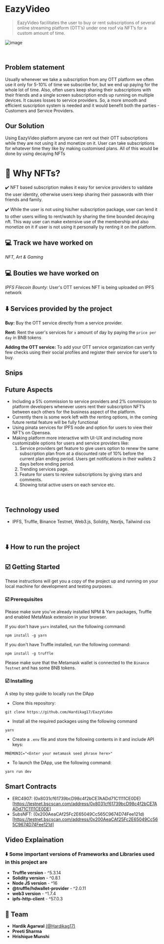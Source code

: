 # EazyVideo

> EazyVideo facilitates the user to buy or rent subscriptions of several online streaming platform (OTT’s) under one roof via NFT’s for a custom amount of time.

![image](https://user-images.githubusercontent.com/54525688/181534177-2dca1ea3-e51c-497a-be3e-75941c61f4e8.png)

<br />

## Problem statement

Usually whenever we take a subscription from any OTT platform we often use it only for 5-10% of time we subscribe for, but we end up paying for the whole lot of time. Also, often users keep sharing their subscriptions with their friends and a single screen subscription ends up running on multiple devices. It causes losses to service providers. So, a more smooth and efficient suscription system is needed and it would benefit both the parties - Customers and Service Providers.


## Our Solution

Using EazyVideo platform anyone can rent out their OTT subscriptions while they are not using it and monetize on it. User can take subscriptions for whatever time they like by making customised plans. All of this would be done by using decaying NFTs

# 🤔 Why NFTs?

✔️ NFT based subscription makes it easy for service providers to vaildate the user identity, otherwise users keep sharing their passwords with thier friends and family.

✔️ While the user is not using his/her subscription package, user can lend it to other users willing to rent/watch by sharing the time bounded decaying nft. This way user can make extensive use of the membership and also monetize on it if user is not using it personally by renting it on the platform.

## 💻 Track we have worked on

_NFT, Art & Gaming_

## 💻 Bouties we have worked on

_IPFS Filecoin Bounty:_ User's OTT services NFT is being uploaded on IPFS network

## ⬇️ Services provided by the project

**Buy:** Buy the OTT service directly from a service provider.

**Rent:** Rent the user's services for `x` amount of day by paying the `price per day` in BNB tokens

**Adding the OTT service:** To add your OTT service organization can verify few checks using their social profiles and register their service for user’s to buy.

## Snips

## Future Aspects

- Including a 5% commission to service providers and 2% commission to platform developers whenever users rent their subscription NFT’s between each others for the business aspect of the platform.
- Currently there is some work left with the renting options, in the coming future rental feature will be fully functional
- Using pinata services for IPFS node and option for users to view their NFT’s on Opensea.
- Making platform more interactive with UI-UX and including more customizable options for users and service providers like:
  1. Service providers get feature to give users option to renew the same subscription plan from at a discounted rate of 10% before the current plan ending period. Users get notifications in their wallets 2 days before ending period. 
  2. Trending services page.
  3. Feature for users to review subscriptions by giving stars and comments.
  4. Showing total active users on each service etc.



<br/>

## Technology used

- IPFS, Truffle, Binance Testnet, Web3.js, Solidity, Nextjs, Tailwind css

<br/>

## ⬇️ How to run the project

## ☑️ Getting Started

These instructions will get you a copy of the project up and running on your local machine for development and testing purposes.

### ☑️ Prerequisites

Please make sure you've already installed NPM & Yarn packages, Truffle and enabled MetaMask extension in your browser.

If you don't have `yarn` installed, run the following command:

```
npm install -g yarn
```

If you don't have Truffle installed, run the following command:

```
npm install -g truffle
```

Please make sure that the Metamask wallet is connected to the `Binance Testnet` and has some BNB tokens.

### ☑️ Installing

A step by step guide to locally run the DApp

- Clone this repository:

```
git clone https://github.com/Hardikag17/EazyVideo
```

- Install all the required packages using the following command

```
yarn
```

- Create a `.env` file and store the following contents in it and include API keys:

```
MNEMONIC="<Enter your metamask seed phrase here>"
```

- To launch the DApp, use the following command:

```
yarn run dev
```

## Smart Contracts

- ERC4907: (0x8031cf61739bcD98c4f2bCE7AADd71C1111CE0DE)[https://testnet.bscscan.com/address/0x8031cf61739bcD98c4f2bCE7AADd71C1111CE0DE]
- SubsNFT: (0x200AeaCAf25Fc2E65049Cc565C9674D74Fee121d)[https://testnet.bscscan.com/address/0x200AeaCAf25Fc2E65049Cc565C9674D74Fee121d]

## Video Explaination

### ⬇️ Some important versions of Frameworks and Libraries used in this project are

- **Truffle version** - ^5.3.14
- **Solidity version** - ^0.8.1
- **Node JS version** - ^16
- **@truffle/hdwallet-provider** - ^2.0.11
- **web3 version** - ^1.7.4
- **ipfs-http-client** - ^57.0.3

## 🙌 Team

- **Hardik Agarwal** [(@Hardikag17)](https://github.com/Hardikag17)
- **Preeti Sharma**
- **Hrishique Munshi**

<br/>
